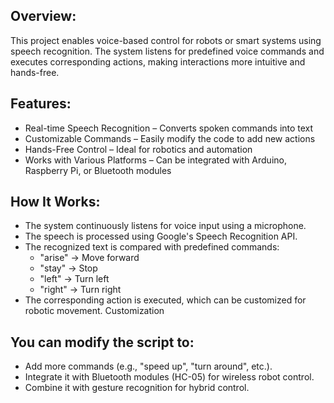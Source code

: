 ## **Overview:**
This project enables voice-based control for robots or smart systems using speech recognition. The system listens for predefined voice commands and executes corresponding actions, making interactions more intuitive and hands-free.

## **Features:**
* Real-time Speech Recognition – Converts spoken commands into text
* Customizable Commands – Easily modify the code to add new actions
* Hands-Free Control – Ideal for robotics and automation
* Works with Various Platforms – Can be integrated with Arduino, Raspberry Pi, or Bluetooth modules

## **How It Works:**
* The system continuously listens for voice input using a microphone.
* The speech is processed using Google's Speech Recognition API.
* The recognized text is compared with predefined commands:
  * "arise" → Move forward
  * "stay" → Stop
  * "left" → Turn left
  * "right" → Turn right
* The corresponding action is executed, which can be customized for robotic movement.
 Customization
## **You can modify the script to:**
* Add more commands (e.g., "speed up", "turn around", etc.).
* Integrate it with Bluetooth modules (HC-05) for wireless robot control.
* Combine it with gesture recognition for hybrid control.
